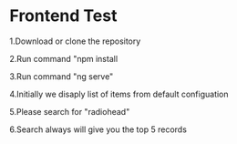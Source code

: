 # Frontend Test

 1.Download or clone the repository
 
 2.Run command "npm install
 
 3.Run command "ng serve"
 
 4.Initially we disaply list of items from default configuation
 
 5.Please search for "radiohead"
 
 6.Search always will give you the top 5 records 
